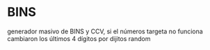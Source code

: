 # BINS
generador masivo de BINS y CCV, si el números targeta no funciona cambiaron los últimos 4 dígitos por dijitos random 
